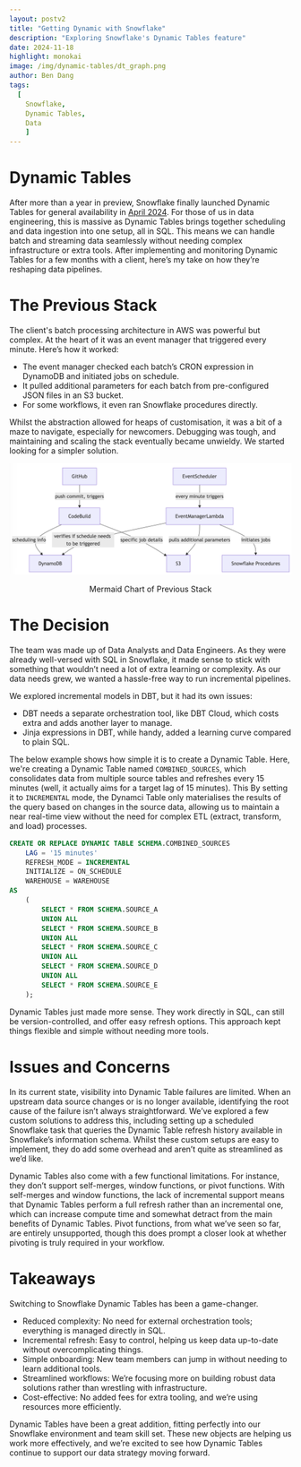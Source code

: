 ```yaml
---
layout: postv2
title: "Getting Dynamic with Snowflake"
description: "Exploring Snowflake's Dynamic Tables feature"
date: 2024-11-18
highlight: monokai
image: /img/dynamic-tables/dt_graph.png
author: Ben Dang
tags:
  [
    Snowflake,
    Dynamic Tables,
    Data
    ]
---
```



# Dynamic Tables

After more than a year in preview, Snowflake finally launched Dynamic Tables for general availability in [April 2024](https://docs.snowflake.com/en/release-notes/2024/other/2024-04-29-dynamic-tables). For those of us in data engineering, this is massive as Dynamic Tables brings together scheduling and data ingestion into one setup, all in SQL. This means we can handle batch and streaming data seamlessly without needing complex infrastructure or extra tools. After implementing and monitoring Dynamic Tables for a few months with a client, here’s my take on how they’re reshaping data pipelines.

# The Previous Stack

The client's batch processing architecture in AWS was powerful but complex. At the heart of it was an event manager that triggered every minute. Here’s how it worked:

- The event manager checked each batch’s CRON expression in DynamoDB and initiated jobs on schedule.
- It pulled additional parameters for each batch from pre-configured JSON files in an S3 bucket.
- For some workflows, it even ran Snowflake procedures directly.

Whilst the abstraction allowed for heaps of customisation, it was a bit of a maze to navigate, especially for newcomers. Debugging was tough, and maintaining and scaling the stack eventually became unwieldy. We started looking for a simpler solution.

<center>
<div ><img src="/img/dynamic-tables/mermaid-chart.png" width="900px"/><p> Mermaid Chart of Previous Stack </p></div>
</center>


# The Decision

The team was made up of Data Analysts and Data Engineers. As they were already well-versed with SQL in Snowflake, it made sense to stick with something that wouldn’t need a lot of extra learning or complexity. As our data needs grew, we wanted a hassle-free way to run incremental pipelines.

We explored incremental models in DBT, but it had its own issues:

- DBT needs a separate orchestration tool, like DBT Cloud, which costs extra and adds another layer to manage.
- Jinja expressions in DBT, while handy, added a learning curve compared to plain SQL.

The below example shows how simple it is to create a Dynamic Table. Here, we're creating a Dynamic Table named `COMBINED_SOURCES`, which consolidates data from multiple source tables and refreshes every 15 minutes (well, it actually aims for a target lag of 15 minutes). This By setting it to `INCREMENTAL` mode, the Dynamci Table only materialises the results of the query based on changes in the source data, allowing us to maintain a near real-time view without the need for complex ETL (extract, transform, and load) processes.

```sql
CREATE OR REPLACE DYNAMIC TABLE SCHEMA.COMBINED_SOURCES
    LAG = '15 minutes' 
    REFRESH_MODE = INCREMENTAL 
    INITIALIZE = ON_SCHEDULE 
    WAREHOUSE = WAREHOUSE 
AS
    (
        SELECT * FROM SCHEMA.SOURCE_A
        UNION ALL
        SELECT * FROM SCHEMA.SOURCE_B
        UNION ALL
        SELECT * FROM SCHEMA.SOURCE_C
        UNION ALL
        SELECT * FROM SCHEMA.SOURCE_D
        UNION ALL
        SELECT * FROM SCHEMA.SOURCE_E
    );
```

Dynamic Tables just made more sense. They work directly in SQL, can still be version-controlled, and offer easy refresh options. This approach kept things flexible and simple without needing more tools.

# Issues and Concerns

In its current state, visibility into Dynamic Table failures are limited. When an upstream data source changes or is no longer available, identifying the root cause of the failure isn’t always straightforward. We’ve explored a few custom solutions to address this, including setting up a scheduled Snowflake task that queries the Dynamic Table refresh history available in Snowflake’s information schema. Whilst these custom setups are easy to implement, they do add some overhead and aren’t quite as streamlined as we’d like.

Dynamic Tables also come with a few functional limitations. For instance, they don’t support self-merges, window functions, or pivot functions. With self-merges and window functions, the lack of incremental support means that Dynamic Tables perform a full refresh rather than an incremental one, which can increase compute time and somewhat detract from the main benefits of Dynamic Tables. Pivot functions, from what we’ve seen so far, are entirely unsupported, though this does prompt a closer look at whether pivoting is truly required in your workflow.

# Takeaways

Switching to Snowflake Dynamic Tables has been a game-changer.

- Reduced complexity: No need for external orchestration tools; everything is managed directly in SQL.
- Incremental refresh: Easy to control, helping us keep data up-to-date without overcomplicating things.
- Simple onboarding: New team members can jump in without needing to learn additional tools.
- Streamlined workflows: We’re focusing more on building robust data solutions rather than wrestling with infrastructure.
- Cost-effective: No added fees for extra tooling, and we’re using resources more efficiently.

Dynamic Tables have been a great addition, fitting perfectly into our Snowflake environment and team skill set. These new objects are helping us work more effectively, and we’re excited to see how Dynamic Tables continue to support our data strategy moving forward.